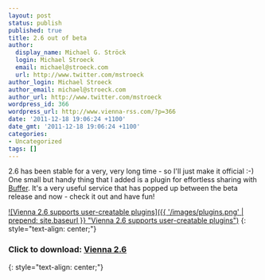 ```yaml
---
layout: post
status: publish
published: true
title: 2.6 out of beta
author:
  display_name: Michael G. Ströck
  login: Michael Stroeck
  email: michael@stroeck.com
  url: http://www.twitter.com/mstroeck
author_login: Michael Stroeck
author_email: michael@stroeck.com
author_url: http://www.twitter.com/mstroeck
wordpress_id: 366
wordpress_url: http://www.vienna-rss.com/?p=366
date: '2011-12-18 19:06:24 +1100'
date_gmt: '2011-12-18 19:06:24 +1100'
categories:
- Uncategorized
tags: []
---
```

2.6 has been stable for a very, very long time - so I'll just make it official :-) One small but handy thing that I added is a plugin for effortless sharing with [Buffer](http://www.bufferapp.com). It's a very useful service that has popped up between the beta release and now - check it out and have fun!

[![Vienna 2.6 supports user-creatable plugins]({{ '/images/plugins.png' | prepend: site.baseurl }} "Vienna 2.6 supports user-creatable plugins")](http://sourceforge.net/projects/vienna-rss/files/ReleasedVersions/2.6.0/Vienna2.6.0.2601.zip/download)
{: style="text-align: center;"}

### Click to download: [**Vienna 2.6**](http://sourceforge.net/projects/vienna-rss/files/ReleasedVersions/2.6.0/Vienna2.6.0.2601.zip/download)
{: style="text-align: center;"}
